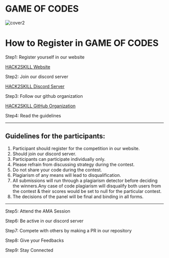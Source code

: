# GAME OF CODES

![cover2](https://user-images.githubusercontent.com/72146802/155834205-70731a0f-31be-4391-a978-810ee8d151c6.jpg)

# How to Register in GAME OF CODES

Step1: Register yourself in our website

[HACK2SKILL Website](https://hack2skill.com/hack/goc?utm_source=personal&utm_medium=cmt) 

Step2: Join our discord server

[HACK2SKILL Discord Server](https://bit.ly/H2S-Discord-Community)

Step3: Follow our github organization

[HACK2SKILL GitHub Organization](https://github.com/hack2skill)

Step4: Read the guidelines
***

## Guidelines for the participants:

1. Participant should register for the competition in our website.
2. Should join our discord server.
3. Participants can participate individually only.
4. Please refrain from discussing strategy during the contest.
5. Do not share your code during the contest.
6. Plagiarism of any means will lead to disqualification.
7. All submissions will run through a plagiarism detector before deciding the winners.Any case of code plagiarism will disqualify both users from the contest & their scores would be set to null for the particular contest.
8. The decisions of the panel will be final and binding in all forms.

***

Step5: Attend the AMA Session


Step6: Be active in our discord server

Step7: Compete with others by making a PR in our repository

Step8: Give your Feedbacks

Step9: Stay Connected
